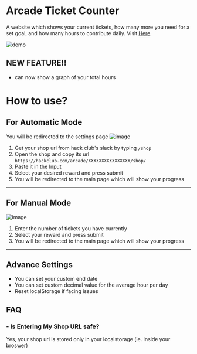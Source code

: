 
# Arcade Ticket Counter 

A website which shows your current tickets, how many more you need for a set goal, and how many hours to contribute daily.
Visit [Here](https://outdatedcandy92.github.io/ArcadeTicket/) 

![demo](https://github.com/user-attachments/assets/75e46894-4337-419b-ac49-60a23f0b0c51)


## NEW FEATURE!!
- can now show a graph of your total hours

# How to use?

## For Automatic Mode
You will be redirected to the settings page 
![image](https://github.com/user-attachments/assets/3870533e-f5ff-460c-ab90-a4b2b0c58871)
1. Get your shop url from hack club's slack by typing `/shop`
2. Open the shop and copy its url `https://hackclub.com/arcade/XXXXXXXXXXXXXXXX/shop/`
3. Paste it in the Input
4. Select your desired reward and press submit
5. You will be redirected to the main page which will show your progress

---

## For Manual Mode
![image](https://github.com/user-attachments/assets/c22f94a1-6f04-48f3-a520-dac818e88c09)

1. Enter the number of tickets you have currently
2. Select your reward and press submit
3. You will be redirected to the main page which will show your progress

    
---
## Advance Settings

- You can set your custom end date
- You can set custom decimal value for the average hour per day
- Reset localStorage if facing issues


## FAQ

### - Is Entering My Shop URL safe?
Yes, your shop url is stored only in your localstorage (ie. Inside your broswer)

